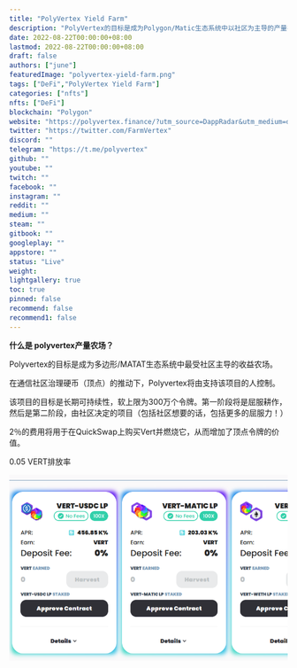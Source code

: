 ```yaml
---
title: "PolyVertex Yield Farm"
description: "PolyVertex的目标是成为Polygon/Matic生态系统中以社区为主导的产量农场。VERT的最大供应量为300万个代币。"
date: 2022-08-22T00:00:00+08:00
lastmod: 2022-08-22T00:00:00+08:00
draft: false
authors: ["june"]
featuredImage: "polyvertex-yield-farm.png"
tags: ["DeFi","PolyVertex Yield Farm"]
categories: ["nfts"]
nfts: ["DeFi"]
blockchain: "Polygon"
website: "https://polyvertex.finance/?utm_source=DappRadar&utm_medium=deeplink&utm_campaign=visit-website"
twitter: "https://twitter.com/FarmVertex"
discord: ""
telegram: "https://t.me/polyvertex"
github: ""
youtube: ""
twitch: ""
facebook: ""
instagram: ""
reddit: ""
medium: ""
steam: ""
gitbook: ""
googleplay: ""
appstore: ""
status: "Live"
weight: 
lightgallery: true
toc: true
pinned: false
recommend: false
recommend1: false
---
```


**什么是 polyvertex产量农场？**

Polyvertex的目标是成为多边形/MATAT生态系统中最受社区主导的收益农场。

在通信社区治理硬币（顶点）的推动下，Polyvertex将由支持该项目的人控制。

该项目的目标是长期可持续性，软上限为300万个令牌。第一阶段将是屈服耕作，然后是第二阶段，由社区决定的项目（包括社区想要的话，包括更多的屈服力！）

2％的费用将用于在QuickSwap上购买Vert并燃烧它，从而增加了顶点令牌的价值。

0.05 VERT排放率

![Polyvertex](12.png)